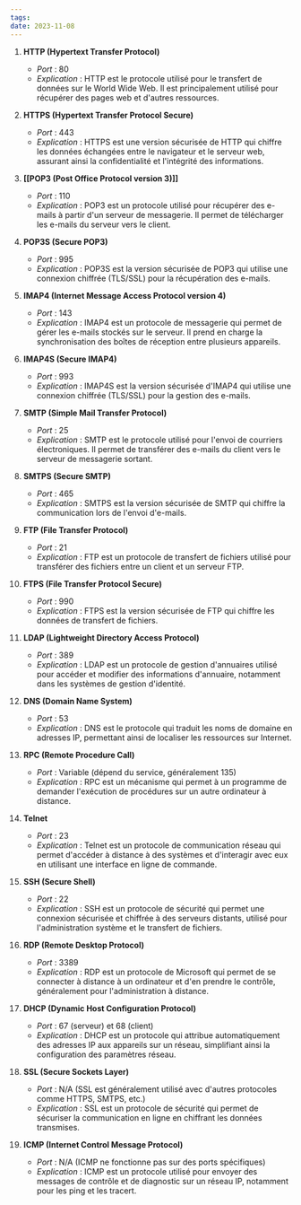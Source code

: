 ```yaml
---
tags: 
date: 2023-11-08
---
```


1. **HTTP (Hypertext Transfer Protocol)**
   - *Port* : 80
   - *Explication* : HTTP est le protocole utilisé pour le transfert de données sur le World Wide Web. Il est principalement utilisé pour récupérer des pages web et d'autres ressources.

2. **HTTPS (Hypertext Transfer Protocol Secure)**
   - *Port* : 443
   - *Explication* : HTTPS est une version sécurisée de HTTP qui chiffre les données échangées entre le navigateur et le serveur web, assurant ainsi la confidentialité et l'intégrité des informations.

3. **[[POP3 (Post Office Protocol version 3)]]**
   - *Port* : 110
   - *Explication* : POP3 est un protocole utilisé pour récupérer des e-mails à partir d'un serveur de messagerie. Il permet de télécharger les e-mails du serveur vers le client.

4. **POP3S (Secure POP3)**
   - *Port* : 995
   - *Explication* : POP3S est la version sécurisée de POP3 qui utilise une connexion chiffrée (TLS/SSL) pour la récupération des e-mails.

5. **IMAP4 (Internet Message Access Protocol version 4)**
   - *Port* : 143
   - *Explication* : IMAP4 est un protocole de messagerie qui permet de gérer les e-mails stockés sur le serveur. Il prend en charge la synchronisation des boîtes de réception entre plusieurs appareils.

6. **IMAP4S (Secure IMAP4)**
   - *Port* : 993
   - *Explication* : IMAP4S est la version sécurisée d'IMAP4 qui utilise une connexion chiffrée (TLS/SSL) pour la gestion des e-mails.

7. **SMTP (Simple Mail Transfer Protocol)**
   - *Port* : 25
   - *Explication* : SMTP est le protocole utilisé pour l'envoi de courriers électroniques. Il permet de transférer des e-mails du client vers le serveur de messagerie sortant.

8. **SMTPS (Secure SMTP)**
   - *Port* : 465
   - *Explication* : SMTPS est la version sécurisée de SMTP qui chiffre la communication lors de l'envoi d'e-mails.

9. **FTP (File Transfer Protocol)**
   - *Port* : 21
   - *Explication* : FTP est un protocole de transfert de fichiers utilisé pour transférer des fichiers entre un client et un serveur FTP.

10. **FTPS (File Transfer Protocol Secure)**
    - *Port* : 990
    - *Explication* : FTPS est la version sécurisée de FTP qui chiffre les données de transfert de fichiers.

11. **LDAP (Lightweight Directory Access Protocol)**
    - *Port* : 389
    - *Explication* : LDAP est un protocole de gestion d'annuaires utilisé pour accéder et modifier des informations d'annuaire, notamment dans les systèmes de gestion d'identité.

12. **DNS (Domain Name System)**
    - *Port* : 53
    - *Explication* : DNS est le protocole qui traduit les noms de domaine en adresses IP, permettant ainsi de localiser les ressources sur Internet.

13. **RPC (Remote Procedure Call)**
    - *Port* : Variable (dépend du service, généralement 135)
    - *Explication* : RPC est un mécanisme qui permet à un programme de demander l'exécution de procédures sur un autre ordinateur à distance.

14. **Telnet**
    - *Port* : 23
    - *Explication* : Telnet est un protocole de communication réseau qui permet d'accéder à distance à des systèmes et d'interagir avec eux en utilisant une interface en ligne de commande.

15. **SSH (Secure Shell)**
    - *Port* : 22
    - *Explication* : SSH est un protocole de sécurité qui permet une connexion sécurisée et chiffrée à des serveurs distants, utilisé pour l'administration système et le transfert de fichiers.

16. **RDP (Remote Desktop Protocol)**
    - *Port* : 3389
    - *Explication* : RDP est un protocole de Microsoft qui permet de se connecter à distance à un ordinateur et d'en prendre le contrôle, généralement pour l'administration à distance.

17. **DHCP (Dynamic Host Configuration Protocol)**
    - *Port* : 67 (serveur) et 68 (client)
    - *Explication* : DHCP est un protocole qui attribue automatiquement des adresses IP aux appareils sur un réseau, simplifiant ainsi la configuration des paramètres réseau.

18. **SSL (Secure Sockets Layer)**
    - *Port* : N/A (SSL est généralement utilisé avec d'autres protocoles comme HTTPS, SMTPS, etc.)
    - *Explication* : SSL est un protocole de sécurité qui permet de sécuriser la communication en ligne en chiffrant les données transmises.

19. **ICMP (Internet Control Message Protocol)**
    - *Port* : N/A (ICMP ne fonctionne pas sur des ports spécifiques)
    - *Explication* : ICMP est un protocole utilisé pour envoyer des messages de contrôle et de diagnostic sur un réseau IP, notamment pour les ping et les tracert.